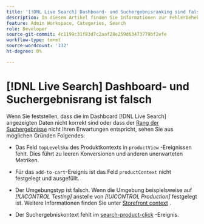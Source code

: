 ```yaml
---
title: '[!DNL Live Search] Dashboard- und Suchergebnisranking sind falsch'
description: In diesem Artikel finden Sie Informationen zur Fehlerbehebung, wenn die Daten im [!DNL Live Search] Dashboard falsch sind oder die Rangfolge der Suchergebnisse nicht Ihren Erwartungen entspricht.
feature: Admin Workspace, Categories, Search
role: Developer
source-git-commit: 4c1199c31f83d7c2aaf28e259d63473779bf2efe
workflow-type: tm+mt
source-wordcount: '132'
ht-degree: 0%

---
```


# [!DNL Live Search] Dashboard- und Suchergebnisrang ist falsch

Wenn Sie feststellen, dass die im Dashboard [!DNL Live Search] angezeigten Daten nicht korrekt sind oder dass der [Rang der Suchergebnisse](https://experienceleague.adobe.com/en/docs/commerce-merchant-services/live-search/live-search-admin/category-merch#ranking-strategies) nicht Ihren Erwartungen entspricht, sehen Sie aus möglichen Gründen Folgendes:

* Das Feld `topLevelSku` des Produktkontexts in `productView` -Ereignissen fehlt. Dies führt zu leeren Konversionen und anderen unerwarteten Metriken.

* Für das `add-to-cart`-Ereignis ist das Feld `productContext` nicht festgelegt und ausgefüllt.

* Der Umgebungstyp ist falsch. Wenn die Umgebung beispielsweise auf *[!UICONTROL Testing]* anstelle von *[!UICONTROL Production]* festgelegt ist. Weitere Informationen finden Sie unter [Storefront context](https://github.com/adobe/commerce-events/blob/main/examples/events/example-contexts/mock-storefront-context.md) .

* Der Suchergebniskontext fehlt im [search-product-click](https://github.com/adobe/commerce-events/blob/main/examples/events/search-product-click.md) -Ereignis.
